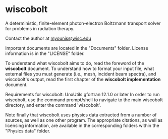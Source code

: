 # wiscobolt
A deterministic, finite-element photon-electron Boltzmann transport solver for problems in radiation therapy.

Contact the author at myounis@wisc.edu

Important documents are located in the "Documents" folder. License information is in the "LICENSE" folder.

To understand what wiscobolt aims to do, read the foreword of the **wiscobolt** document.
To understand how to format your input file, what external files you must generate (i.e., mesh, incident beam spectra), and wiscobolt's output, read the first chapter of the **wiscobolt implementation** document.

Requirements for wiscobolt:
  UnxUtils
  gfortran 12.1.0 or later
In order to run wiscobolt, use the command prompt/shell to navigate to the main wiscobolt directory, and enter the command 'wiscobolt'.

Note finally that wiscobolt uses physics data extracted from a number of sources, as well as one other program. The appropriate citations, as well as licensing information, are available in the corresponding folders within the "Physics data" folder.
